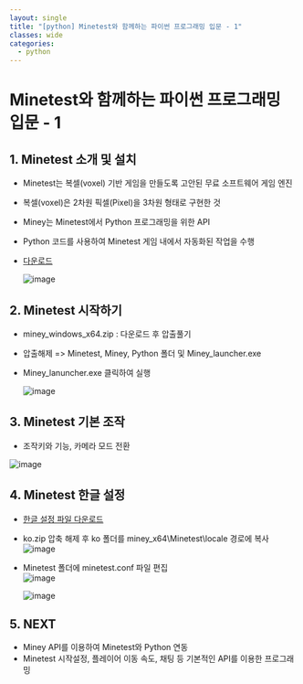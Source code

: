 ```yaml
---
layout: single
title: "[python] Minetest와 함께하는 파이썬 프로그래밍 입문 - 1"
classes: wide
categories:
  - python
---  
```


# Minetest와 함께하는 파이썬 프로그래밍 입문 - 1    
## 1. Minetest 소개 및 설치  
  + Minetest는 복셀(voxel) 기반 게임을 만들도록 고안된 무료 소프트웨어 게임 엔진
  + 복셀(voxel)은 2차원 픽셀(Pixel)을 3차원 형태로 구현한 것
  + Miney는 Minetest에서 Python 프로그래밍을 위한 API
  + Python 코드를 사용하여 Minetest 게임 내에서 자동화된 작업을 수행
  + [다운로드](https://github.com/miney-py/miney_distribution/releases)  
    
    ![image](https://github.com/user-attachments/assets/a0011eab-1e73-4092-9c4c-a9ba3565c964)
  
 ## 2. Minetest 시작하기  
   + miney_windows_x64.zip : 다운로드 후 압출풀기
   + 압출해제 => Minetest, Miney, Python 폴더 및 Miney_launcher.exe
   + Miney_lanuncher.exe 클릭하여 실행

     ![image](https://github.com/user-attachments/assets/93721247-ca74-4d36-9e1b-bfd84a0cb890)

## 3. Minetest 기본 조작  
  + 조작키와 기능, 카메라 모드 전환
  
  ![image](https://github.com/user-attachments/assets/9b8b9e10-2189-47f1-a64b-1886fc697f7c)  

## 4. Minetest 한글 설정  
  + [한글 설정 파일 다운로드](https://github.com/kig2929kig/minetest/blob/main/ko.zip)
  + ko.zip 압축 해제 후 ko 폴더를 miney_x64\Minetest\locale 경로에 복사  
    ![image](https://github.com/user-attachments/assets/b31e8cc6-d077-4a35-9711-b14cde866c19)  
  + Minetest 폴더에 minetest.conf 파일 편집  
    ![image](https://github.com/user-attachments/assets/0b3f5dbb-00ab-4aa4-b07d-62e5ff5fc0c2)

    ![image](https://github.com/user-attachments/assets/3ff06881-8ef3-415a-b0d1-b46206fe45e2)

## 5. NEXT  
  + Miney API를 이용하여 Minetest와 Python 연동
  + Minetest 시작설정, 플레이어 이동 속도, 채팅 등 기본적인 API를 이용한 프로그래밍
    

